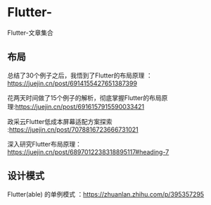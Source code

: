 # Flutter-
Flutter-文章集合



## 布局

总结了30个例子之后，我悟到了Flutter的布局原理 ：https://juejin.cn/post/6914155427651387399

花两天时间做了15个例子的解析，彻底掌握Flutter的布局原理:https://juejin.cn/post/6916157915590033421

政采云Flutter低成本屏幕适配方案探索 :https://juejin.cn/post/7078816723666731021

深入研究Flutter布局原理：https://juejin.cn/post/6897012238318895117#heading-7


## 设计模式

Flutter(able) 的单例模式 ：https://zhuanlan.zhihu.com/p/395357295
